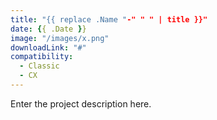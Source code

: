 ```yaml
---
title: "{{ replace .Name "-" " " | title }}"
date: {{ .Date }}
image: "/images/x.png"
downloadLink: "#"
compatibility:
  - Classic
  - CX
---
```


Enter the project description here.
